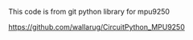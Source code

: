 

This code is from git python library for mpu9250

https://github.com/wallarug/CircuitPython_MPU9250

